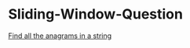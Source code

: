 # Sliding-Window-Question

 <a href = "https://github.com/Vishal-Sharma-Rattan/Sliding-Window-Question/blob/main/Find_All_Anagrams_in_a_String.cpp"> Find all the anagrams in a string</a>
